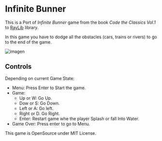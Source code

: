 # Infinite Bunner

This is a Port of _Infinite Bunner_ game from the book _Code the Classics Vol.1_ to [RayLib](https://www.raylib.com/) library.

In this game you have to dodge all the obstacles (cars, trains or rivers) to go to the end of the game.

![imagen](https://github.com/user-attachments/assets/26808fe0-91f1-4dd1-9def-c84e1a5db6f0)


## Controls

Depending on current Game State:

* Menu: Press Enter to Start the game.
* Game: 
    * Up or W: Go Up.
    * Dow or S: Go Down.
    * Left or A: Go left.
    * Right or D. Go Right.
    * Enter: Restart game whe the player Splash or fall Into Water.
* Game Over: Press enter to go to Menu.

This game is OpenSource under MIT License.
